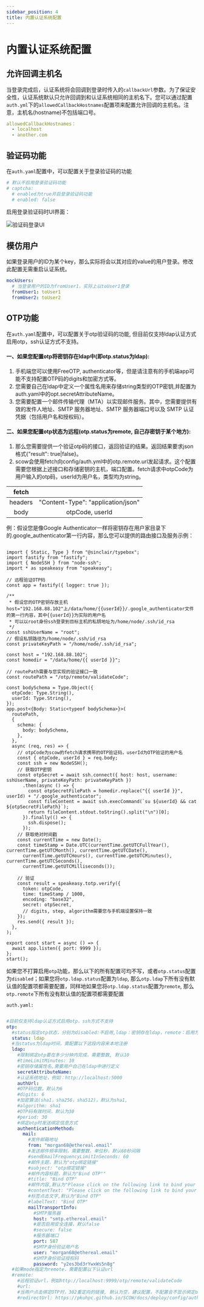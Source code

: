 ```yaml
---
sidebar_position: 4
title: 内置认证系统配置 
---
```


# 内置认证系统配置

## 允许回调主机名

当登录完成后，认证系统将会回调到登录时传入的`callbackUrl`参数。为了保证安全性，认证系统默认只允许回调到和认证系统相同的主机名下。您可以通过配置`auth.yml`下的`allowedCallbackHostnames`配置项来配置允许回调的主机名。注意，主机名(hostname)不包括端口号。

```yaml title="config/auth.yml"
allowedCallbackHostnames：
  - localhost
  - another.com
```

## 验证码功能

在`auth.yaml`配置中，可以配置关于登录验证码的功能
  
```yaml title="config/auth.yml"
# 默认不启用登录验证码功能
# captcha:
  # enabled为true开启登录验证码功能
  # enabled: false
```

启用登录验证码时UI界面：

![验证码登录UI](./%E9%AA%8C%E8%AF%81%E7%A0%81%E7%99%BB%E5%BD%95UI.png)

## 模仿用户

如果登录用户的ID为某个key，那么实际将会以其对应的value的用户登录。修改此配置无需重启认证系统。

```yaml title="config/auth.yml"
mockUsers:
  # 当登录用户的ID为fromUser1，实际上以toUser1登录
  fromUser1: toUser1
  fromUser2: toUser2
```


## OTP功能

在`auth.yaml`配置中，可以配置关于otp验证码的功能, 但目前仅支持ldap认证方式启用otp，ssh认证方式不支持。

#### 一、如果您配置otp将密钥存在ldap中(即otp.status为ldap):

   
  1. 手机端您可以使用FreeOTP, authenticator等，但是请注意有的手机端app可能不支持配置OTP码的digits和加密方式等。
  2. 您需要自己在ldap中定义一个属性名用来存储string类型的OTP密钥,并配置为auth.yaml中的opt.secretAttributeName。
  3. 您需要配置一个邮件传输代理（MTA）以实现邮件服务。其中，您需要提供有效的发件人地址、SMTP 服务器地址、SMTP 服务器端口号以及 SMTP 认证凭据（包括用户名和授权码）。

#### 二、如果您配置otp状态为远程(otp.status为remote, 自己存密钥于某个地方):

  1. 那么您需要提供一个验证otp码的接口，返回验证的结果。返回结果要求json格式{"result": true|false}。
  2. scow会使用fetch向config/auth.yml中的otp.remote.url发起请求。这个配置需要您根据上述接口和存储密钥的主机，端口配置。fetch请求中otpCode为用户输入的otp码，userId为用户名，类型均为string。

  | fetch| |
  |:----:|:---------------------------------: |
  |headers|"Content-Type": "application/json" |
  | body  | otpCode, userId                   |

例：假设您是像Google Authenticator一样将密钥存在用户家目录下的.google_authenticator第一行内容，那么您可以提供的路由接口及服务示例：

```

import { Static, Type } from "@sinclair/typebox";
import fastify from "fastify";
import { NodeSSH } from "node-ssh";
import * as speakeasy from "speakeasy";

// 远程验证OTP码
const app = fastify({ logger: true });

/**
 * 假设您的OTP密钥存放主机host="192.168.88.102"上/data/home/{{userId}}/.google_authenticator文件的第一行内容，其中{{userId}}为实际的用户名
 * 可以以root身份ssh登录到目标主机的私钥地址为/home/node/.ssh/id_rsa
 */
const sshUserName = "root";
// 假设私钥路径为/home/node/.ssh/id_rsa
const privateKeyPath = "/home/node/.ssh/id_rsa";

const host = "192.168.88.102";
const homedir = "/data/home/{{ userId }}";

// routePath需要与您实现的验证接口一致
const routePath = "/otp/remote/validateCode";

const bodySchema = Type.Object({
  otpCode: Type.String(),
  userId: Type.String(),
});
app.post<{Body: Static<typeof bodySchema>}>(
  routePath,
  {
    schema: {
      body: bodySchema,
    },
  },
  async (req, res) => {
    // otpCode为scow的fetch请求携带的OTP验证码，userId为OTP验证的用户名
    const { otpCode, userId } = req.body;
    const ssh = new NodeSSH();
    // 获取OTP密钥
    const otpSecret = await ssh.connect({ host: host, username: sshUserName, privateKeyPath: privateKeyPath })
      .then(async () => {
        const otpSecretFilePath = homedir.replace("{{ userId }}", userId) + "/.google_authenticator";
        const fileContent = await ssh.execCommand(`su ${userId} && cat ${otpSecretFilePath}`);
        return fileContent.stdout.toString().split("\n")[0];
      }).finally(() => {
        ssh.dispose();
      });
    // 获取绝对时间戳
    const currentTime = new Date();
    const timeStamp = Date.UTC(currentTime.getUTCFullYear(), currentTime.getUTCMonth(), currentTime.getUTCDate(),
      currentTime.getUTCHours(), currentTime.getUTCMinutes(), currentTime.getUTCSeconds(),
      currentTime.getUTCMilliseconds());

    // 验证
    const result = speakeasy.totp.verify({
      token: otpCode,
      time: timeStamp / 1000,
      encoding: "base32",
      secret: otpSecret,
      // digits, step, algorithm需要您与手机端设置保持一致
    });
    res.send({ result });
  },
);

export const start = async () => {
  await app.listen({ port: 9999 });
};
start();

```

如果您不打算启用`otp`功能，那么以下的所有配置可均不写，或者`otp.status`配置为`disabled`；如果您将`otp.ldap.status`配置为`ldap`, 那么`otp.ldap`下所有没有默认值的配置项都需要配置，同样地如果您将`otp.ldap.status`配置为`remote`, 那么`otp.remote`下所有没有默认值的配置项都需要配置

`auth.yaml:`
```yaml title="config/auth.yml"

#目前仅支持ldap认证方式启用otp，ssh方式不支持
otp:
  #status指定otp状态，分别为disabled:不启用,ldap：密钥存在ldap，remote：启用为远程认证模式。默认为disabled
  status: ldap
  #当status为ldap时间，需配置以下这段内容来本地注册
  ldap:
    #限制绑定otp要在多少分钟内完成，需要整数, 默认10
    #timeLimitMinutes: 10
    #密钥存储属性名,需要用户自己在ldap中进行定义
    secretAttributeName: 
    #认证系统地址，例如：http://localhost:5000
    authUrl: 
    #OTP码位数，默认为6
    #digits: 6
    #加密算法(sha1，sha256，sha512)，默认为sha1,
    #algorithm: sha1
    #OTP码有效时间，默认为30
    #period: 30
    #绑定otp时发送绑定信息方式
    authenticationMethod:
      mail:
        #发件邮箱地址
        from: "morgan68@ethereal.email"
        #发送邮件频率限制，需要整数，单位秒，默认60秒间隔
        #sendEmailFrequencyLimitInSeconds: 60
        #邮件主题，默认为"otp绑定链接"
        #subject: "otp绑定链接"
        #邮件内容标题，默认为"Bind OTP""
        #title: "Bind OTP"
        #邮件内容,默认为"Please click on the following link to bind your OTP:"
        #contentText: "Please click on the following link to bind your OTP"
        #标签点击文字,默认为"Bind OTP"
        #labelText: "Bind OTP"
        mailTransportInfo:
          #SMTP服务器
          host: "smtp.ethereal.email"
          #是否启用安全连接，默认false
          #secure: false
          #服务器端口
          port: 587
          #SMTP身份验证用户名
          user: "morgan68@ethereal.email"
          #SMTP身份验证授权码
          password: "y2es3bd3rYwxWs5n8g"
  #如果mode指定为remote，需要配置以下认证url
  #remote:
    #远程验证url，例如http://localhost:9999/otp/remote/validateCode
    #url: 
    #当用户点击绑定OTP时，302重定向的链接, 默认为空，建议配置，不配置会不显示绑定otp按钮
    #redirectUrl: https://pkuhpc.github.io/SCOW/docs/deploy/config/auth/config 

```

